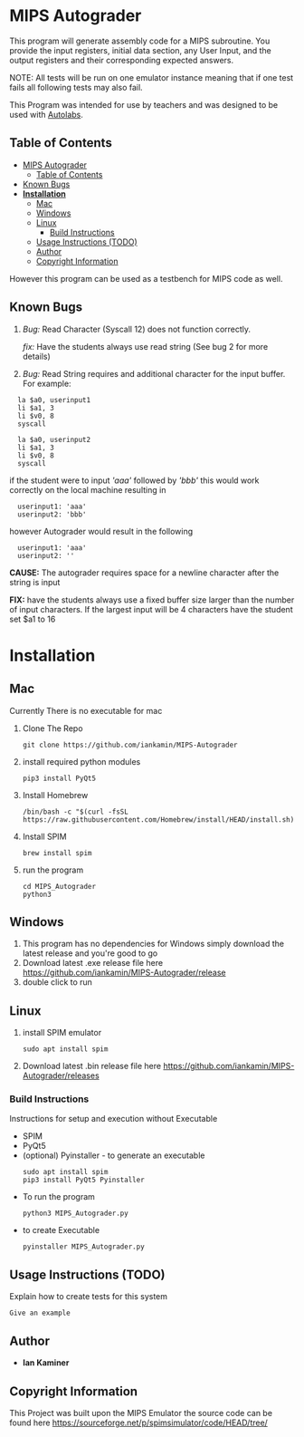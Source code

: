# MIPS Autograder

This program will generate assembly code for a MIPS subroutine. You provide the input registers, initial data section, any User Input, and the output registers and their corresponding expected answers.

NOTE: All tests will be run on one emulator instance meaning that if one test fails all following tests may also fail. 

This Program was intended for use by teachers and was designed to be used with [Autolabs](https://autolabproject.com).

## Table of Contents
- [MIPS Autograder](#mips-autograder)
  - [Table of Contents](#table-of-contents)
- [Known Bugs](#known-bugs)
- [**Installation**](#installation)
  - [Mac](#mac)
  - [Windows](#windows)
  - [Linux](#linux)
    - [Build Instructions](#build-instructions)
  - [Usage Instructions (TODO)](#usage-instructions-todo)
  - [Author](#author)
  - [Copyright Information](#copyright-information)

However this program can be used as a testbench for MIPS code as well.

## Known Bugs

1. *Bug:* Read Character (Syscall 12) does not function correctly.
   
   *fix:* Have the students always use read string (See bug 2 for more details) 

2. *Bug:* Read String requires and additional character for the input buffer.
        For example:
~~~
  la $a0, userinput1
  li $a1, 3
  li $v0, 8
  syscall
  
  la $a0, userinput2
  li $a1, 3
  li $v0, 8
  syscall
~~~
  if the student were to input *'aaa'* followed by *'bbb'* 
  this would work correctly on the local machine resulting in
~~~
  userinput1: 'aaa'
  userinput2: 'bbb'
~~~
  however Autograder would result in the following
~~~
  userinput1: 'aaa'
  userinput2: ''
~~~
  
  **CAUSE:** The autograder requires space for a newline character after the string is input
  
  **FIX:** have the students always use a fixed buffer size larger than the number of input characters.
  If the largest input will be 4 characters have the student set $a1 to 16





# **Installation**

## Mac
Currently There is no executable for mac
1. Clone The Repo
   ~~~
   git clone https://github.com/iankamin/MIPS-Autograder
   ~~~
2. install required python modules
   ~~~
   pip3 install PyQt5
   ~~~ 
3. Install Homebrew
   ~~~
   /bin/bash -c "$(curl -fsSL https://raw.githubusercontent.com/Homebrew/install/HEAD/install.sh)"
   ~~~
4. Install SPIM
   ~~~
   brew install spim
   ~~~
5. run the program
   ~~~
   cd MIPS_Autograder
   python3 
   ~~~

## Windows
1. This program has no dependencies for Windows simply download the latest release and you're good to go
2. Download latest .exe release file here https://github.com/iankamin/MIPS-Autograder/release
3. double click to run

## Linux
1.  install SPIM emulator
    ~~~
    sudo apt install spim
    ~~~
2. Download latest .bin release file here https://github.com/iankamin/MIPS-Autograder/releases
   


### Build Instructions
Instructions for setup and execution without Executable 

- SPIM 
- PyQt5
- (optional) Pyinstaller - to generate an executable
  ~~~
  sudo apt install spim
  pip3 install PyQt5 Pyinstaller
  ~~~
- To run the program
  ~~~
  python3 MIPS_Autograder.py
  ~~~
- to create Executable 
  ~~~
  pyinstaller MIPS_Autograder.py
  ~~~

## Usage Instructions (TODO)

Explain how to create tests for this system

```
Give an example
```
## Author

* **Ian Kaminer**  

## Copyright Information
This Project was built upon the MIPS Emulator the source code can be found here
https://sourceforge.net/p/spimsimulator/code/HEAD/tree/
